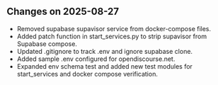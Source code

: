 ## Changes on 2025-08-27
- Removed supabase supavisor service from docker-compose files.
- Added patch function in start_services.py to strip supavisor from Supabase compose.
- Updated .gitignore to track .env and ignore supabase clone.
- Added sample .env configured for opendiscourse.net.
- Expanded env schema test and added new test modules for start_services and docker compose verification.
